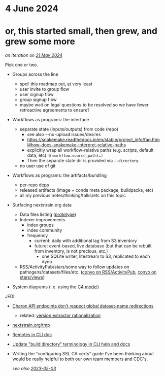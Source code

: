 # 4 June 2024
# or, this started small, then grew, and grew some more

_an iteration on [21 May 2024](2024-05-21.md)_

Pick one or two.

- Groups across the line
  - spell this roadmap out, at very least
  - user invite to group flow
  - user signup flow
  - group signup flow
  - maybe wait on legal questions to be resolved so we have fewer retroactive
    agreements to ensure?

- Workflows as programs: the interface
  - separate state (inputs/outputs) from code (repo)
    - see also --no-upload issues/desires
    - <https://snakemake.readthedocs.io/en/stable/project_info/faq.html#how-does-snakemake-interpret-relative-paths>
    - explicitly wrap all workflow-relative paths (e.g. scripts, default data, etc) in `workflow.source_path(…)` 
    - Then the separate state dir is provided via `--directory`.
  - no user use of git

- Workflows as programs: the artifacts/bundling
  - per-repo deps
  - released artifacts (image + conda meta package, buildpacks, etc)
  - all my previous notes/thinking/talks/etc on this topic

- Surfacing nextstrain.org data
  - Data files listing ([prototype](https://github.com/nextstrain/nextstrain.org/pull/828))
  - Indexer improvements
    - index groups
    - index community
    - frequency
      - current: daily with additional lag from S3 inventory
      - future: event-based, live database (but that can be rebuilt from inventory, is not precious, etc.)
        - one SQLite writer, litestream to S3, replicated to each dyno
  - RSS/ActivityPub/stars/some way to follow updates on pathogens/datasets/files/etc. ([convo on RSS/ActivityPub](https://bedfordlab.slack.com/archives/C0K3GS3J8/p1716325422745399), [convo on stars/views](https://bedfordlab.slack.com/archives/C7SDVPBLZ/p1700240721659849))

- System diagrams (i.e. using the [C4 model](https://c4model.com))


JFDI.

- [Charon API endpoints don't respect global dataset-name redirections](https://github.com/nextstrain/nextstrain.org/issues/858)
  - related: [version extractor rationalization](https://gist.github.com/tsibley/fcbe564e7d31dca730affeeff67aaf90)

- [nextstrain.org/tmp](https://github.com/nextstrain/.github/issues/36#issuecomment-1474424671)

- [Remotes in CLI doc](https://github.com/nextstrain/cli/pull/334)

- [Update "build directory" terminology in CLI help and docs](https://github.com/nextstrain/cli/issues/371)

- Writing the "configuring SSL CA certs" guide I've been thinking about would
  be really helpful to both our own team members and CDC's.

  _see also [2023-05-03](2023-05-03.md)_

